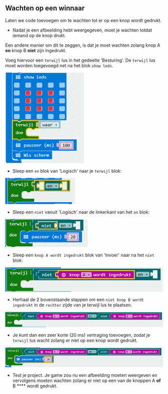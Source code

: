 ## Wachten op een winnaar

Laten we code toevoegen om te wachten tot er op een knop wordt gedrukt.

+ Nadat je een afbeelding hebt weergegeven, moet je wachten totdat iemand op de knop drukt.

Een andere manier om dit te zeggen, is dat je moet wachten zolang knop A **en** knop B **niet** zijn ingedrukt.

Voeg hiervoor een `terwijl` lus in het gedeelte 'Besturing'. De `terwijl` lus moet worden toegevoegd net na het blok `show leds`.

![screenshot](images/reaction-while.png)

+ Sleep een `en` blok van 'Logisch' naar je `terwijl` blok:

![screenshot](images/reaction-and.png)

+ Sleep een `niet` vanuit 'Logisch' naar de linkerkant van het `en` blok:

![screenshot](images/reaction-not.png)

+ Sleep een `knop A wordt ingedrukt` blok van 'Invoer' naar na het `niet` blok:

![schermafdruk](images/reaction-button-a.png)

+ Herhaal de 2 bovenstaande stappen om een `niet knop B wordt ingedrukt` in de `rechter` zijde van je terwijl lus te plaatsen.

![screenshot](images/reaction-button-b.png)

+ Je kunt dan een zeer korte (20 ms) vertraging toevoegen, zodat je `terwijl` lus wacht zolang er niet op een knop wordt gedrukt.

![screenshot](images/reaction-delay.png)

+ Test je project. Je game zou nu een afbeelding moeten weergeven en vervolgens moeten wachten zolang er niet op een van de knoppen A **of** B **** wordt gedrukt.